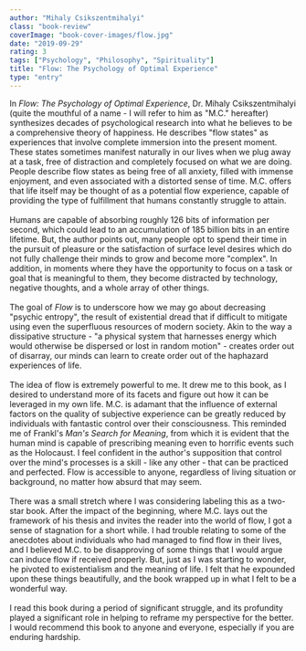 ```yaml
---
author: "Mihaly Csikszentmihalyi"
class: "book-review"
coverImage: "book-cover-images/flow.jpg"
date: "2019-09-29"
rating: 3
tags: ["Psychology", "Philosophy", "Spirituality"]
title: "Flow: The Psychology of Optimal Experience"
type: "entry"
---
```


In <em>Flow: The Psychology of Optimal Experience</em>, Dr. Mihaly Csikszentmihalyi (quite the mouthful of a name - I will refer to him as "M.C." hereafter) synthesizes decades of psychological research into what he believes to be a comprehensive theory of happiness. He describes "flow states" as experiences that involve complete immersion into the present moment. These states sometimes manifest naturally in our lives when we plug away at a task, free of distraction and completely focused on what we are doing. People describe flow states as being free of all anxiety, filled with immense enjoyment, and even associated with a distorted sense of time. M.C. offers that life itself may be thought of as a potential flow experience, capable of providing the type of fulfillment that humans constantly struggle to attain.
<br />
<br />
Humans are capable of absorbing roughly 126 bits of information per second, which could lead to an accumulation of 185 billion bits in an entire lifetime. But, the author points out, many people opt to spend their time in the pursuit of pleasure or the satisfaction of surface level desires which do not fully challenge their minds to grow and become more "complex". In addition, in moments where they have the opportunity to focus on a task or goal that is meaningful to them, they become distracted by technology, negative thoughts, and a whole array of other things.
<br />
<br />
The goal of <em>Flow</em> is to underscore how we may go about decreasing "psychic entropy", the result of existential dread that if difficult to mitigate using even the superfluous resources of modern society. Akin to the way a dissipative structure - "a physical system that harnesses energy which would otherwise be dispersed or lost in random motion" - creates order out of disarray, our minds can learn to create order out of the haphazard experiences of life.
<br />
<br />
The idea of flow is extremely powerful to me. It drew me to this book, as I desired to understand more of its facets and figure out how it can be leveraged in my own life. M.C. is adamant that the influence of external factors on the quality of subjective experience can be greatly reduced by individuals with fantastic control over their consciousness. This reminded me of Frankl's <em>Man's Search for Meaning</em>, from which it is evident that the human mind is capable of prescribing meaning even to horrific events such as the Holocaust. I feel confident in the author's supposition that control over the mind's processes is a skill - like any other - that can be practiced and perfected. Flow is accessible to anyone, regardless of living situation or background, no matter how absurd that may seem.
<br />
<br />
There was a small stretch where I was considering labeling this as a two-star book. After the impact of the beginning, where M.C. lays out the framework of his thesis and invites the reader into the world of flow, I got a sense of stagnation for a short while. I had trouble relating to some of the anecdotes about individuals who had managed to find flow in their lives, and I believed M.C. to be disapproving of some things that I would argue can induce flow if received properly. But, just as I was starting to wonder, he pivoted to existentialism and the meaning of life. I felt that he expounded upon these things beautifully, and the book wrapped up in what I felt to be a wonderful way.
<br />
<br />
I read this book during a period of significant struggle, and its profundity played a significant role in helping to reframe my perspective for the better. I would recommend this book to anyone and everyone, especially if you are enduring hardship.

